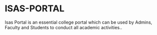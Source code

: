 # ISAS-PORTAL
Isas Portal is an essential college portal which can be used by Admins, Faculty and Students to conduct all academic activities.. 
